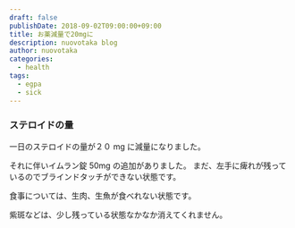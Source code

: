 ```yaml
---
draft: false
publishDate: 2018-09-02T09:00:00+09:00
title: お薬減量で20mgに
description: nuovotaka blog
author: nuovotaka
categories:
  - health
tags:
  - egpa
  - sick
---
```


### ステロイドの量

一日のステロイドの量が２０ mg に減量になりました。

それに伴いイムラン錠 50mg の追加がありました。
まだ、左手に痺れが残っているのでブラインドタッチができない状態です。

食事については、生肉、生魚が食べれない状態です。

紫斑などは、少し残っている状態なかなか消えてくれません。
